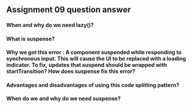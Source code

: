 ## Assignment 09 question answer

#### When and why do we need lazy()?

#### What is suspense?

#### Why we got this error : A component suspended while responding to synchronous input. This will cause the UI to be replaced with a loading indicator. To fix, updates that suspend should be wrapped with startTransition? How does suspense fix this error?

#### Advantages and disadvantages of using this code splitting pattern?

#### When do we and why do we need suspense?
